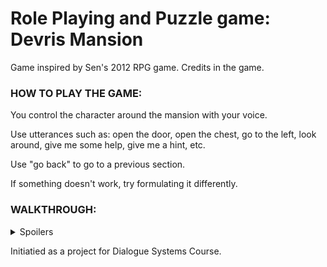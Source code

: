 # Role Playing and Puzzle game: Devris Mansion 

Game inspired by Sen's 2012 RPG game. Credits in the game.

### HOW TO PLAY THE GAME:


You control the character around the mansion with your voice.

Use utterances such as: open the door, open the chest, go to the left, look around, give me some help, give me a hint, etc.

Use "go back" to go to a previous section.

If something doesn't work, try formulating it differently.



 ### WALKTHROUGH: 

<details>
<summary>Spoilers</summary>

1. go to library, left shelf, read the highlighted book and get the note with the code or just read the numbers.

2. go to the mother's room and open the closet, open the safe with the numbers and grab the small key.

3. go to the storage room and combine matches and oil lamp to walk more freely.

4. go downstairs, go to the doll room, open the cabinet and open the shelf with the key.

5. to finish the sample version of the game go to the kitchen.

</details>

Initiatied as a project for Dialogue Systems Course.

